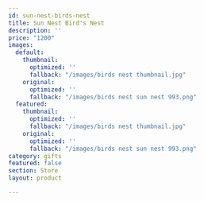 ```yaml
---
id: sun-nest-birds-nest
title: Sun Nest Bird's Nest
description: ''
price: "1200"
images:
  default:
    thumbnail:
      optimized: ''
      fallback: "/images/birds nest thumbnail.jpg"
    original:
      optimized: ''
      fallback: "/images/birds nest sun nest 993.png"
  featured:
    thumbnail:
      optimized: ''
      fallback: "/images/birds nest thumbnail.jpg"
    original:
      optimized: ''
      fallback: "/images/birds nest sun nest 993.png"
category: gifts
featured: false
section: Store
layout: product

---
```

